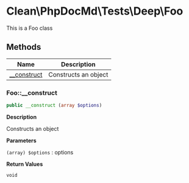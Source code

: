# Clean\PhpDocMd\Tests\Deep\Foo  

This is a Foo class

## Methods

| Name | Description |
|------|-------------|
|[__construct](#foo__construct)|Constructs an object|


### Foo::__construct  

```php
public __construct (array $options)
```

**Description**

Constructs an object 

 

**Parameters**

`(array) $options`
: options  

**Return Values**

`void`




